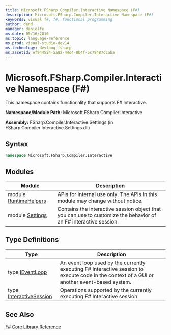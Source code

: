 ```yaml
---
title: Microsoft.FSharp.Compiler.Interactive Namespace (F#)
description: Microsoft.FSharp.Compiler.Interactive Namespace (F#)
keywords: visual f#, f#, functional programming
author: dend
manager: danielfe
ms.date: 05/16/2016
ms.topic: language-reference
ms.prod: visual-studio-dev14
ms.technology: devlang-fsharp
ms.assetid: ef944524-5a82-44d4-8b4f-5c79487ccaba
---
```


# Microsoft.FSharp.Compiler.Interactive Namespace (F#)

This namespace contains functionality that supports F# Interactive.

**Namespace/Module Path:** Microsoft.FSharp.Compiler.Interactive

**Assembly:** FSharp.Compiler.Interactive.Settings (in FSharp.Compiler.Interactive.Settings.dll)


## Syntax

```fsharp
namespace Microsoft.FSharp.Compiler.Interactive
```

## Modules

|Module|Description|
|------|-----------|
|module [RuntimeHelpers](https://msdn.microsoft.com/library/0c4d9595-0031-4684-b252-a83421b92cc3)|APIs for internal use only. The APIs in this module may change without notice.|
|module [Settings](https://msdn.microsoft.com/library/7d957e1b-c550-4f0d-8734-11a14767b1c5)|Contains the interactive session object that you can use to customize the behavior of an F# interactive session.|

## Type Definitions

|Type|Description|
|----|-----------|
|type [IEventLoop](https://msdn.microsoft.com/library/8d33b06b-8d6e-44d2-9de5-f3c5d54b9f0e)|An event loop used by the currently executing F# Interactive session to execute code in the context of a GUI or another event-based system.|
|type [InteractiveSession](https://msdn.microsoft.com/library/2f6aa29c-7fb9-43ae-a7e3-6720fcb282bf)|Operations supported by the currently executing F# Interactive session|

## See Also
[F&#35; Core Library Reference](FSharp-Core-Library-Reference.md)
